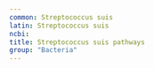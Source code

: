 ```yaml
---
common: Streptococcus suis
latin: Streptococcus suis
ncbi: 
title: Streptococcus suis pathways
group: "Bacteria"
---
```

